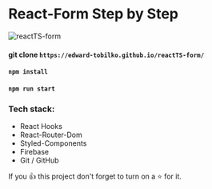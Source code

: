 # React-Form Step by Step

![reactTS-form](https://github.com/edward-tobilko/reactTS-form/assets/80784389/6163067e-5ac3-4b25-a041-372afb1ed7f9)

#### git clone `https://edward-tobilko.github.io/reactTS-form/`
#### `npm install`
#### `npm run start`

### Tech stack:
- React Hooks
- React-Router-Dom
- Styled-Components
- Firebase
- Git / GitHub

If you 👍 this project don't forget to turn on a ⭐ for it.
